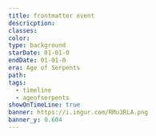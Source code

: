 ```yaml
---
title: frontmatter event
descricption: 
classes: 
color: 
type: background
starDate: 01-01-0
endDate: 01-01-0
era: Age of Serpents
path: 
tags:
  - timeline
  - ageofserpents
showOnTimeLine: true
banner: https://i.imgur.com/RMu3RLA.png
banner_y: 0.604
---
```

